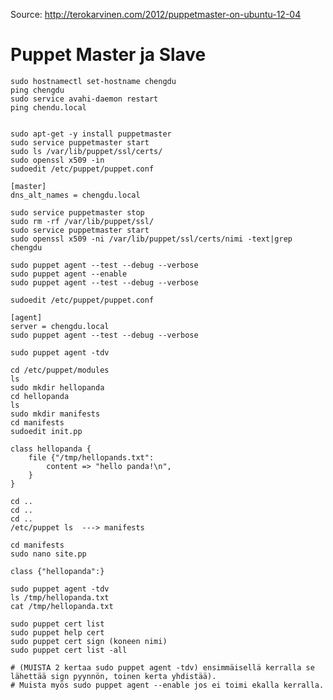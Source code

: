 Source: http://terokarvinen.com/2012/puppetmaster-on-ubuntu-12-04

# Puppet Master ja Slave

	sudo hostnamectl set-hostname chengdu
	ping chengdu
	sudo service avahi-daemon restart
	ping chendu.local


	sudo apt-get -y install puppetmaster
	sudo service puppetmaster start
	sudo ls /var/lib/puppet/ssl/certs/
	sudo openssl x509 -in
	sudoedit /etc/puppet/puppet.conf

	[master]
	dns_alt_names = chengdu.local

	sudo service puppetmaster stop
	sudo rm -rf /var/lib/puppet/ssl/
	sudo service puppetmaster start
	sudo openssl x509 -ni /var/lib/puppet/ssl/certs/nimi -text|grep chengdu

	sudo puppet agent --test --debug --verbose
	sudo puppet agent --enable
	sudo puppet agent --test --debug --verbose

	sudoedit /etc/puppet/puppet.conf

	[agent]
	server = chengdu.local
	sudo puppet agent --test --debug --verbose

	sudo puppet agent -tdv

	cd /etc/puppet/modules
	ls
	sudo mkdir hellopanda
	cd hellopanda
	ls
	sudo mkdir manifests
	cd manifests
	sudoedit init.pp

	class hellopanda {
		file {"/tmp/hellopands.txt":
			content => "hello panda!\n",
		}	
	}

	cd ..
	cd ..
	cd ..
	/etc/puppet ls  ---> manifests

	cd manifests
	sudo nano site.pp

	class {"hellopanda":}

	sudo puppet agent -tdv
	ls /tmp/hellopanda.txt
	cat /tmp/hellopanda.txt

	sudo puppet cert list
	sudo puppet help cert
	sudo puppet cert sign (koneen nimi)
	sudo puppet cert list -all
	
	# (MUISTA 2 kertaa sudo puppet agent -tdv) ensimmäisellä kerralla se lähettää sign pyynnön, toinen kerta yhdistää).
	# Muista myös sudo puppet agent --enable jos ei toimi ekalla kerralla.
